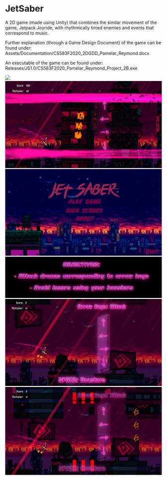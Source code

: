 # JetSaber
A 2D game (made using Unity) that combines the similar movement of the game, Jetpack Joyride, with rhythmically timed enemies and events that correspond to music.

Further explanation (through a Game Design Document) of the game can be found under:
Assets/Documentation/CS583F2020_2DGDD_Pamelar_Reymond.docx

An executable of the game can be found under: 
Releases/JS1.0/CS583F2020_Pamelar_Reymond_Project_2B.exe

![](Screenshots/Screenshot6.png)
![](Screenshots/Screenshot5.png)
![](Screenshots/Screenshot1.png)
![](Screenshots/Screenshot2.png)
![](Screenshots/Screenshot3.png)
![](Screenshots/Screenshot4.png)
